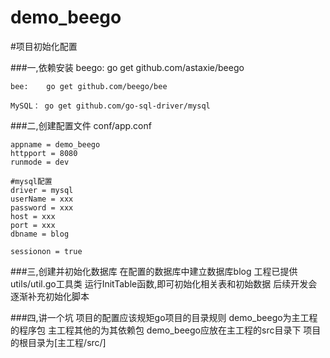 # demo_beego

#项目初始化配置

###一,依赖安装
    beego:  go get github.com/astaxie/beego
    
    bee:    go get github.com/beego/bee
    
    MySQL： go get github.com/go-sql-driver/mysql
    
###二,创建配置文件
    conf/app.conf
    
    appname = demo_beego
    httpport = 8080
    runmode = dev
    
    #mysql配置
    driver = mysql
    userName = xxx
    password = xxx
    host = xxx
    port = xxx
    dbname = blog
    
    sessionon = true
    
###三,创建并初始化数据库
    在配置的数据库中建立数据库blog
    工程已提供utils/util.go工具类
    运行InitTable函数,即可初始化相关表和初始数据
    后续开发会逐渐补充初始化脚本
    
###四,讲一个坑
    项目的配置应该规矩go项目的目录规则
    demo_beego为主工程的程序包
    主工程其他的为其依赖包
    demo_beego应放在主工程的src目录下
    项目的根目录为[主工程/src/]
    


